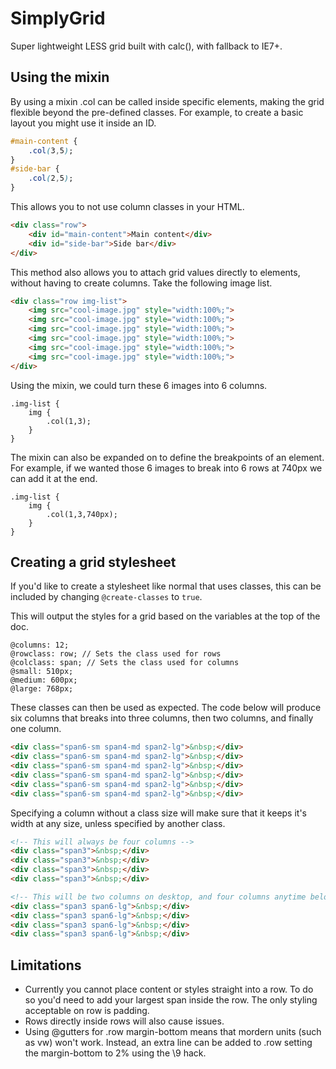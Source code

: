# SimplyGrid
Super lightweight LESS grid built with calc(), with fallback to IE7+.

## Using the mixin

By using a mixin .col can be called inside specific elements, making the grid flexible beyond the pre-defined classes. For example, to create a basic layout you might use it inside an ID.

```css
#main-content {
	.col(3,5);
}
#side-bar {
	.col(2,5);
}
```

This allows you to not use column classes in your HTML.

```html
<div class="row">
	<div id="main-content">Main content</div>
	<div id="side-bar">Side bar</div>
</div>
```

This method also allows you to attach grid values directly to elements, without having to create columns. Take the following image list.

```html
<div class="row img-list">
	<img src="cool-image.jpg" style="width:100%;">
	<img src="cool-image.jpg" style="width:100%;">
	<img src="cool-image.jpg" style="width:100%;">
	<img src="cool-image.jpg" style="width:100%;">
	<img src="cool-image.jpg" style="width:100%;">
	<img src="cool-image.jpg" style="width:100%;">
</div>
```

Using the mixin, we could turn these 6 images into 6 columns.

```less
.img-list {
	img {
		.col(1,3);
	}
}
```

The mixin can also be expanded on to define the breakpoints of an element. For example, if we wanted those 6 images to break into 6 rows at 740px we can add it at the end.

```less
.img-list {
	img {
		.col(1,3,740px);
	}
}
```

## Creating a grid stylesheet

If you'd like to create a stylesheet like normal that uses classes, this can be included by changing `@create-classes` to `true`.

This will output the styles for a grid based on the variables at the top of the doc.

```
@columns: 12;
@rowclass: row; // Sets the class used for rows
@colclass: span; // Sets the class used for columns
@small: 510px;
@medium: 600px;
@large: 768px;
```

These classes can then be used as expected. The code below will produce six columns that breaks into three columns, then two columns, and finally one column.

```html
<div class="span6-sm span4-md span2-lg">&nbsp;</div>
<div class="span6-sm span4-md span2-lg">&nbsp;</div>
<div class="span6-sm span4-md span2-lg">&nbsp;</div>
<div class="span6-sm span4-md span2-lg">&nbsp;</div>
<div class="span6-sm span4-md span2-lg">&nbsp;</div>
<div class="span6-sm span4-md span2-lg">&nbsp;</div>
```

Specifying a column without a class size will make sure that it keeps it's width at any size, unless specified by another class.

```html
<!-- This will always be four columns -->
<div class="span3">&nbsp;</div>
<div class="span3">&nbsp;</div>
<div class="span3">&nbsp;</div>
<div class="span3">&nbsp;</div>

<!-- This will be two columns on desktop, and four columns anytime below -->
<div class="span3 span6-lg">&nbsp;</div>
<div class="span3 span6-lg">&nbsp;</div>
<div class="span3 span6-lg">&nbsp;</div>
<div class="span3 span6-lg">&nbsp;</div>
```

## Limitations

* Currently you cannot place content or styles straight into a row. To do so you'd need to add your largest span inside the row. The only styling acceptable on row is padding.
* Rows directly inside rows will also cause issues.
* Using @gutters for .row margin-bottom means that mordern units (such as vw) won't work. Instead, an extra line can be added to .row setting the margin-bottom to 2% using the \9 hack.
